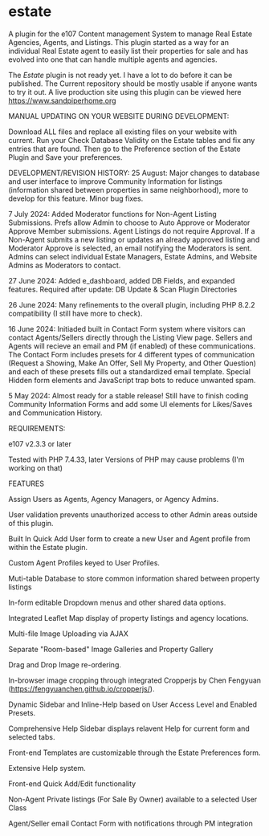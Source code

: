 # estate
A plugin for the e107 Content management System to manage Real Estate Agencies, Agents, and Listings. This plugin started as a way for an individual Real Estate agent to easily list their properties for sale and has evolved into one that can handle multiple agents and agencies. 

The _Estate_ plugin is not ready yet. I have a lot to do before it can be published. The Current repository should be mostly usable if anyone wants to try it out. A live production site using this plugin can be viewed here https://www.sandpiperhome.org



MANUAL UPDATING ON YOUR WEBSITE DURING DEVELOPMENT:

Download ALL files and replace all existing files on your website with current. Run your Check Database Validity on the Estate tables and fix any entries that are found. Then go to the Preference section of the Estate Plugin and Save your preferences.

 

DEVELOPMENT/REVISION HISTORY:
25 August: Major changes to database and user interface to improve Community Information for listings (information shared between properties in same neighborhood), more to develop for this feature. Minor bug fixes.

7 July 2024: Added Moderator functions for Non-Agent Listing Submissions. Prefs allow Admin to choose to Auto Approve or Moderator Approve Member submissions. Agent Listings do not require Approval. If a Non-Agent submits a new listing or updates an already approved listing and Moderator Approve is selected, an email notifying the Moderators is sent. Admins can select individual Estate Managers, Estate Admins, and Website Admins as Moderators to contact. 

27 June 2024: Added e_dashboard, added DB Fields, and expanded features. Required after update: DB Update & Scan Plugin Directories


26 June 2024: Many refinements to the overall plugin, including PHP 8.2.2 compatibility (I still have more to check).



16 June 2024: Initiaded built in Contact Form system where visitors can contact Agents/Sellers directly through the Listing View page. Sellers and Agents will recieve an email and PM (if enabled) of these communications. The Contact Form includes presets for 4 different types of communication (Request a Showing, Make An Offer, Sell My Property, and Other Question) and each of these presets fills out a standardized email template. Special Hidden form elements and JavaScript trap bots to reduce unwanted spam. 


5 May 2024: Almost ready for a stable release! Still have to finish coding Community Information Forms and add some UI elements for Likes/Saves and Communication History.  

REQUIREMENTS:

e107 v2.3.3 or later

Tested with PHP 7.4.33, later Versions of PHP may cause problems (I'm working on that)


FEATURES

Assign Users as Agents, Agency Managers, or Agency Admins.

User validation prevents unauthorized access to other Admin areas outside of this plugin.

Built In Quick Add User form to create a new User and Agent profile from within the Estate plugin.

Custom Agent Profiles keyed to User Profiles.

Muti-table Database to store common information shared between property listings

In-form editable Dropdown menus and other shared data options.

Integrated Leaflet Map display of property listings and agency locations.

Multi-file Image Uploading via AJAX

Separate "Room-based" Image Galleries and Property Gallery

Drag and Drop Image re-ordering.

In-browser image cropping through integrated Cropperjs by Chen Fengyuan (https://fengyuanchen.github.io/cropperjs/).

Dynamic Sidebar and Inline-Help based on User Access Level and Enabled Presets. 

Comprehensive Help Sidebar displays relavent Help for current form and selected tabs.

Front-end Templates are customizable through the Estate Preferences form.

Extensive Help system.

Front-end Quick Add/Edit functionality

Non-Agent Private listings (For Sale By Owner) available to a selected User Class

Agent/Seller email Contact Form with notifications through PM integration
